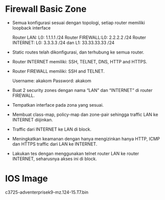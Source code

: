 # Firewall Basic Zone

* Semua konfigurasi sesuai dengan topologi, setiap router memiliki loopback interface

    Router LAN: L0: 1.1.1.1 /24
    Router FIREWALL:L0:  2.2.2.2 /24
    Router INTERNET: L0: 3.3.3.3 /24 dan L1: 33.33.33.33 /24
   
* Static routes telah dikonfigurasi, dan terhubung ke semua router.
* Router INTERNET memiliki: SSH, TELNET, DNS, HTTP and HTTPS.
* Router FIREWALL memiliki: SSH and TELNET.

    Username: akakom
    Password: akakom
    
* Buat 2 security zones dengan nama “LAN” dan “INTERNET” di router FIREWALL.
* Tempatkan interface pada zona yang sesuai.
* Membuat class-map, policy-map dan zone-pair sehingga traffic LAN ke INTERNET diijinkan.
* Traffic dari INTERNET ke LAN di block.
* Meningkatkan keamanan dengan hanya mengizinkan hanya HTTP, ICMP dan HTTPS traffic dari LAN ke INTERNET.
* Lakukan tes dengan menggunakan telnet router LAN ke router INTERNET, seharusnya akses ini di block.

# IOS Image
c3725-adventerprisek9-mz.124-15.T7.bin

